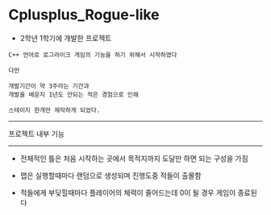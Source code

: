 # Cplusplus_Rogue-like

- 2학년 1학기에 개발한 프로젝트

```
C++ 언어로 로그라이크 게임의 기능을 하기 위해서 시작하였다

다만

개발기간이 약 3주라는 기간과
개발을 배운지 1년도 안되는 적은 경험으로 인해

스테이지 한개만 제작하게 되었다.
```

---

프로젝트 내부 기능

---

- 전체적인 틀은 처음 시작하는 곳에서 목적지까지 도달만 하면 되는 구성을 가짐

- 맵은 실행할때마다 랜덤으로 생성되며 진행도중 적들이 출몰함

- 적들에게 부딪힐때마다 플레이어의 체력이 줄어드는데 0이 될 경우 게임이 종료된다
